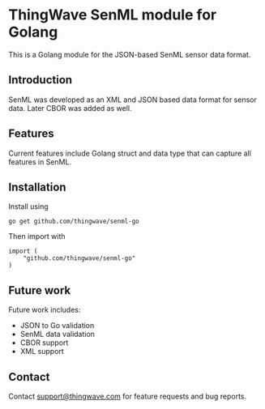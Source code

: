# ThingWave SenML module for Golang
This is a Golang module for the JSON-based SenML sensor data format.

## Introduction
SenML was developed as an XML and JSON based data format for sensor data. Later CBOR was added as well.

## Features
Current features include  Golang struct and data type that can capture all features in SenML.

## Installation
Install using
```
go get github.com/thingwave/senml-go
```
Then import with
```
import (
	"github.com/thingwave/senml-go"
)
```

## Future work
Future work includes:
 * JSON to Go validation
 * SenML data validation
 * CBOR support
 * XML support

## Contact
Contact support@thingwave.com for feature requests and bug reports.
